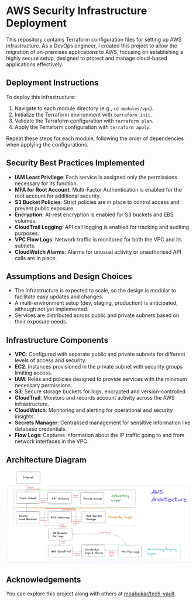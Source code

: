 # AWS Security Infrastructure Deployment

This repository contains Terraform configuration files for setting up AWS infrastructure. 
As a DevOps engineer, I created this project to allow the migration of on-premises applications to AWS, focusing on establishing a highly secure setup, designed to protect and manage cloud-based applications effectively. 

## Deployment Instructions

To deploy this infrastructure:

1. Navigate to each module directory (e.g., `cd modules/vpc`).
2. Initialize the Terraform environment with `terraform init`.
3. Validate the Terraform configuration with `terraform plan`.
4. Apply the Terraform configuration with `terraform apply`.

Repeat these steps for each module, following the order of dependencies when applying the configurations.

## Security Best Practices Implemented

- **IAM Least Privilege**: Each service is assigned only the permissions necessary for its function.
- **MFA for Root Account**: Multi-Factor Authentication is enabled for the root account for additional security.
- **S3 Bucket Policies**: Strict policies are in place to control access and prevent public exposure.
- **Encryption**: At-rest encryption is enabled for S3 buckets and EBS volumes.
- **CloudTrail Logging**: API call logging is enabled for tracking and auditing purposes.
- **VPC Flow Logs**: Network traffic is monitored for both the VPC and its subnets.
- **CloudWatch Alarms**: Alarms for unusual activity or unauthorised API calls are in place.

## Assumptions and Design Choices

- The infrastructure is expected to scale, so the design is modular to facilitate easy updates and changes.
- A multi-environment setup (dev, staging, production) is anticipated, although not yet implemented.
- Services are distributed across public and private subnets based on their exposure needs.


## Infrastructure Components

- **VPC**: Configured with separate public and private subnets for different levels of access and security.
- **EC2**: Instances provisioned in the private subnet with security groups limiting access.
- **IAM**: Roles and policies designed to provide services with the minimum necessary permissions.
- **S3**: Secure storage buckets for logs, encrypted and version-controlled.
- **CloudTrail**: Monitors and records account activity across the AWS infrastructure.
- **CloudWatch**: Monitoring and alerting for operational and security insights.
- **Secrets Manager**: Centralised management for sensitive information like database credentials.
- **Flow Logs**: Captures information about the IP traffic going to and from network interfaces in the VPC.


## Architecture Diagram

![AWS Architecture Diagram](https://github.com/Zhagi/AWS-Security/blob/main/Images/AWS%20Architecture%20Diagram.png?raw=true)


## Acknowledgements
You can explore this project along with others at [moabukar/tech-vault](https://github.com/moabukar/tech-vault).
